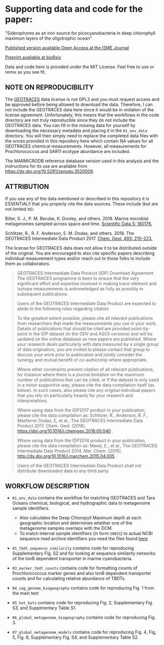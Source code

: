 # Supporting data and code for the paper:

"Siderophores as an iron source for picocyanobacteria in deep chlorophyll maximum layers of the oligotrophic ocean"

[Published version available Open Access at the ISME Journal](https://doi.org/10.1038/s41396-022-01215-w)

[Preprint available at bioRxiv](https://doi.org/10.1101/2021.11.13.468467)

Data and code here is provided under the MIT License. Feel free to use or remix as you see fit.

## NOTE ON REPRODUCIBILITY
The [GEOTRACES](https://www.bodc.ac.uk/geotraces/data/idp2017/) data license is not GPL3 and you must request access and be approved before being allowed to download the data. Therefore, I can not include the GEOTRACES data here since it would be in violation of the license agreement. Unfortunately, this means that the workflows in the code directory are not truly reproducible since they do not include the GEOTRACES data. You can fill in the missing data for yourself by downloading the necessary metadata and placing it in the `01_env_data` directory. You will then simply need to replace the completed data files with the onces provided in this repository here which contain NA values for all GEOTRACES chemical measurements. However, all measurements for Prochlorococcus and SAR11 ecotype abundance are included.

The MARMICRODB reference database version used in this analysis and the instructions for its use are available from https://dx.doi.org/10.5281/zenodo.3520509.

## ATTRIBUTION
If you use any of the data mentioned or described in this repository it is ESSENTIAL!! that you properly cite the data sources. These include (but are not limited to):

Biller, S. J., P. M. Berube, K. Dooley, and others. 2018. Marine microbial metagenomes sampled across space and time. [Scientific Data 5: 180176.](https://www.nature.com/articles/sdata2018176)

Schlitzer, R., R. F. Anderson, E. M. Dodas, and others. 2018. The GEOTRACES Intermediate Data Product 2017. [Chem. Geol. 493: 210–223.](https://doi.org/10.1016/j.chemgeo.2018.05.040)

The license for GEOTRACES data does not allow it to be distributed outside of the original. You are encouraged to also cite specific papers describing individual measurement types and/or reach out to those folks to include them as collaborators.

> GEOTRACES Intermediate Data Product (IDP) Download Agreement
> The GEOTRACES programme is keen to ensure that the very significant effort and expertise involved in making trace-element and isotope measurements is acknowledged as fully as possibly in subsequent publications.
>
>Users of the GEOTRACES Intermediate Data Product are expected to abide to the following rules regarding citation
>
>To the greatest extent possible, please cite all relevant publications from researchers that made the measurements you use in your work. Details of publications that should be cited are provided point-by-point in the IDP dataset (in the ODV and ASCII versions) and will be updated on the online database as new papers are published. Where your research deals particularly with data measured by a single group of data originators, you are invited to please contact that group to discuss your work prior to publication and jointly consider the synergy and mutual benefit of co-authorship where appropriate.
>
>Where other constraints prevent citation of all relevant publications, for instance where there is a journal limitation on the maximum number of publications that can be cited, or if the dataset is only used in a minor supportive way, please cite the data compilation itself (as below). In such cases, also please cite any original individual papers that you rely on particularly heavily for your research and interpretations.
>
>Where using data from the IDP2017 product in your publication, please cite the data compilation as: Schlitzer, R., Anderson, R. F., Masferrer Dodas, E, et al., The GEOTRACES Intermediate Data Product 2017, Chem. Geol. (2018), https://doi.org/10.1016/j.chemgeo.2018.05.040 .
>
>Where using data from the IDP2014 product in your publication, please cite the data compilation as: Mawji, E., et al., The GEOTRACES Intermediate Data Product 2014, Mar. Chem. (2015), http://dx.doi.org/10.1016/j.marchem.2015.04.005 .
>
>Users of the GEOTRACES Intermediate Data Product shall not distribute downloaded data to any third party.

## WORKFLOW DESCRIPTION
- `01_env_data` contains the workflow for matching GEOTRACES and Tara Oceans chemical, biological, and hydrographic data to metagenome sample identifiers. 
  - Also calculates the Deep Chloropyll Maximum depth at each geographic location and determines whether one of the metagenome samples overlaps with the DCM.
  - To match internal sample identifiers (in form `S0031`) to actual NCBI sequence read archive identifiers you need the files found [here](https://static-content.springer.com/esm/art%3A10.1038%2Fsdata.2018.176/MediaObjects/41597_2018_BFsdata2018176_MOESM325_ESM.zip)

- `01_tbdt_sequence_similarity` contains code for reproducing Supplementary Fig. S2 and for looking at sequence similarity networks of the tonB dependent transporter in marine cyanobacteria.

- `03_marker_tbdt_counts` contains code for formatting counts of Prochlorococcus marker genes and also tonB dependent transporter counts and for calculating relative abundance of TBDTs.

- `04_sag_genome_biogeography` contains code for reproducing Fig. 1 from the main text

- `05_hot_bats` contains code for reproducing Fig. 2, Supplementary Fig. S3, and Supplmentary Table S1.

- `06_global_metagenome_biogeography` contains code for reproducing Fig. 3.

- `07_global_metagenome_models` contains code for reproducing Fig. 4, Fig, 5, Fig. 6, Supplementary Fig. S4, and Supplementary Table S2.

